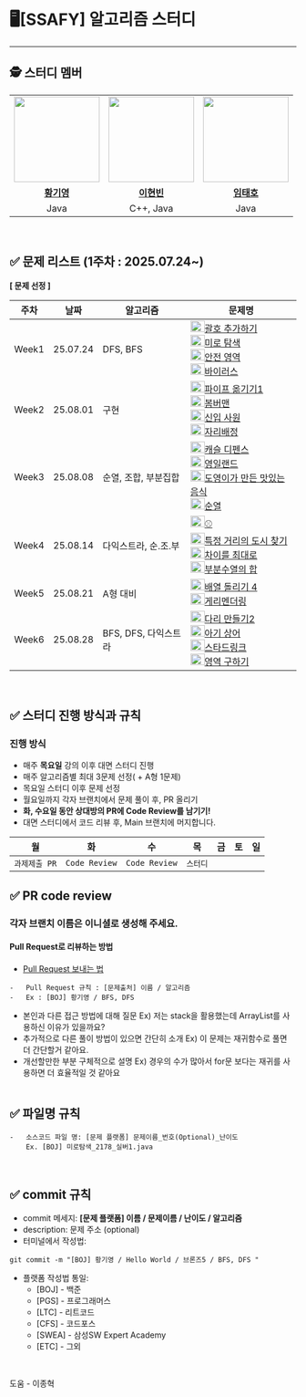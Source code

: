 # 🖥️[SSAFY] 알고리즘 스터디

---

## 🕵️ **스터디 멤버**

<table>
 <tr>
    <td align="center"><a href="https://github.com/0gi-h"><img src="https://avatars.githubusercontent.com/0gi-h" width="150px;" alt=""></td>
    <td align="center"><a href="https://github.com/"><img src="https://avatars.githubusercontent.com/991357" width="150px;" alt=""></td>
    <td align="center"><a href="https://github.com/Rentyo"><img src="https://avatars.githubusercontent.com/Rentyo" width="150px;" alt=""></td>
  </tr>
  <tr>
    <td align="center"><a href="https://github.com/0gi-h"><b>황기영</b></td>
    <td align="center"><a href="https://github.com/991357"><b>이현빈</b></td>
    <td align="center"><a href="https://github.com/Rentyo"><b>임태호</b></td>
  </tr>
  <tr> 
    <td align="center">  Java  </td>
    <td align="center">  C++, Java  </td>
    <td align="center">  Java  </td>
  </tr> 
</table>

<br />

## ✅ 문제 리스트 (1주차 : 2025.07.24~)

**[ 문제 선정 ]**

| 주차  | 날짜     | 알고리즘                | 문제명                                                                                                                                          | 
| ----- | -------- | ---------------------- | ----------------------------------------------------------------------------------------------------------------------------------------------- | 
| Week1 | 25.07.24 | DFS, BFS               | <img height="20px" width="25px" src="https://static.solved.ac/tier_small/13.svg"/>[괄호 추가하기](https://www.acmicpc.net/problem/16637)<br /> <img height="20px" width="25px" src="https://static.solved.ac/tier_small/10.svg"/>[미로 탐색](https://www.acmicpc.net/problem/2178)<br />  <img height="20px" width="25px" src="https://static.solved.ac/tier_small/10.svg"/>[안전 영역](https://www.acmicpc.net/problem/2468)<br /> <img height="20px" width="25px" src="https://static.solved.ac/tier_small/8.svg"/>[바이러스](https://www.acmicpc.net/problem/2606)<br />| 
| Week2 | 25.08.01 | 구현               | <img height="20px" width="25px" src="https://static.solved.ac/tier_small/11.svg"/>[파이프 옮기기1](https://www.acmicpc.net/problem/17070)<br /> <img height="20px" width="25px" src="https://static.solved.ac/tier_small/10.svg"/>[봄버맨](https://www.acmicpc.net/problem/16918)<br />  <img height="20px" width="25px" src="https://static.solved.ac/tier_small/10.svg"/>[신입 사원](https://www.acmicpc.net/problem/1946)<br /> <img height="20px" width="25px" src="https://static.solved.ac/tier_small/8.svg"/>[자리배정](https://www.acmicpc.net/problem/10157)<br />| 
| Week3 | 25.08.08 | 순열, 조합, 부분집합               | <img height="20px" width="25px" src="https://static.solved.ac/tier_small/13.svg"/>[캐슬 디펜스](https://www.acmicpc.net/problem/17135)<br /> <img height="20px" width="25px" src="https://static.solved.ac/tier_small/9.svg"/>[영일랜드](https://www.acmicpc.net/problem/31871)<br />  <img height="20px" width="25px" src="https://static.solved.ac/tier_small/9.svg"/>[도영이가 만든 맛있는 음식](https://www.acmicpc.net/problem/2961)<br /> <img height="20px" width="25px" src="https://static.solved.ac/tier_small/8.svg"/>[순열](https://www.acmicpc.net/problem/9742)<br />| 
| Week4 | 25.08.14 | 다익스트라, 순.조.부               | <img height="20px" width="25px" src="https://static.solved.ac/tier_small/12.svg"/>[⚾](https://www.acmicpc.net/problem/17281)<br /> <img height="20px" width="25px" src="https://static.solved.ac/tier_small/9.svg"/>[특정 거리의 도시 찾기](https://www.acmicpc.net/problem/18352)<br />  <img height="20px" width="25px" src="https://static.solved.ac/tier_small/9.svg"/>[차이를 최대로](https://www.acmicpc.net/problem/10819)<br />  <img height="20px" width="25px" src="https://static.solved.ac/tier_small/9.svg"/>[부분수열의 합](https://www.acmicpc.net/problem/1182)<br /> | 
| Week5 | 25.08.21 | A형 대비               | <img height="20px" width="25px" src="https://static.solved.ac/tier_small/12.svg"/>[배열 돌리기 4](https://www.acmicpc.net/problem/17406)<br /> <img height="20px" width="25px" src="https://static.solved.ac/tier_small/13.svg"/>[게리멘더링](https://www.acmicpc.net/problem/17471)<br />  
| Week6 | 25.08.28 | BFS, DFS, 다익스트라           | <img height="20px" width="25px" src="https://static.solved.ac/tier_small/15.svg"/>[다리 만들기2](https://www.acmicpc.net/problem/17472)<br /> <img height="20px" width="25px" src="https://static.solved.ac/tier_small/13.svg"/>[아기 상어](https://www.acmicpc.net/problem/16236)<br />  <img height="20px" width="25px" src="https://static.solved.ac/tier_small/10.svg"/>[스타드링크](https://www.acmicpc.net/problem/5014)<br />  <img height="20px" width="25px" src="https://static.solved.ac/tier_small/10.svg"/>[영역 구하기](https://www.acmicpc.net/problem/2583)<br /> | 
<br />

## ✅ 스터디 진행 방식과 규칙

### 진행 방식

-   매주 **목요일** 강의 이후 대면 스터디 진행
-   매주 알고리즘별 최대 3문제 선정( + A형 1문제)
-   목요일 스터디 이후 문제 선정
-   월요일까지 각자 브랜치에서 문제 풀이 후, PR 올리기
-   **화, 수요일 동안 상대방의 PR에 Code Review를 남기기!**
-   대면 스터디에서 코드 리뷰 후, Main 브랜치에 머지합니다.

|      월       |      화       |       수     |    목    |  금  | 토  | 일  |
| :-----------: | :-----------: | :----------: | :-----: | :---: | :-: | :-: |
| `과제제출 PR` | `Code Review` | `Code Review` | `스터디` |      |     |     |

## ✅ PR code review

### 각자 브랜치 이름은 이니셜로 생성해 주세요.

#### Pull Request로 리뷰하는 방법

-   [Pull Request 보내는 법](https://wayhome25.github.io/git/2017/07/08/git-first-pull-request-story/)

```
-   Pull Request 규칙 : [문제출처] 이름 / 알고리즘
-   Ex : [BOJ] 황기영 / BFS, DFS
```

-   본인과 다른 접근 방법에 대해 질문 Ex) 저는 stack을 활용했는데 ArrayList를 사용하신 이유가 있을까요? <br/>
-   추가적으로 다른 풀이 방법이 있으면 간단히 소개 Ex) 이 문제는 재귀함수로 풀면 더 간단할거 같아요. <br/>
-   개선할만한 부분 구체적으로 설명 Ex) 경우의 수가 많아서 for문 보다는 재귀를 사용하면 더 효율적일 것 같아요 <br/>
    <br />

## ✅ 파일명 규칙

```
-   소스코드 파일 명: [문제 플랫폼] 문제이름_번호(Optional)_난이도
    Ex. [BOJ] 미로탐색_2178_실버1.java
```

<br />

## ✅ commit 규칙

-   commit 메세지: **[문제 플랫폼] 이름 / 문제이름 / 난이도 / 알고리즘**
-   description: 문제 주소 (optional)
-   터미널에서 작성법:

```
git commit -m "[BOJ] 황기영 / Hello World / 브론즈5 / BFS, DFS "
```

-   플랫폼 작성법 통일:
    -   [BOJ] - 백준
    -   [PGS] - 프로그래머스
    -   [LTC] - 리트코드
    -   [CFS] - 코드포스
    -   [SWEA] - 삼성SW Expert Academy
    -   [ETC] - 그외

<br />

도움 - 이종혁
